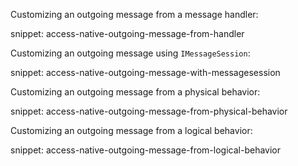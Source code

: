 Customizing an outgoing message from a message handler:

snippet: access-native-outgoing-message-from-handler

Customizing an outgoing message using `IMessageSession`:

snippet: access-native-outgoing-message-with-messagesession

Customizing an outgoing message from a physical behavior:

snippet: access-native-outgoing-message-from-physical-behavior

Customizing an outgoing message from a logical behavior:

snippet: access-native-outgoing-message-from-logical-behavior